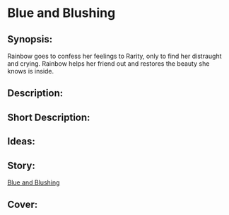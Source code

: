 # Blue and Blushing

## Synopsis:
Rainbow goes to confess her feelings to Rarity, only to find her distraught and crying. Rainbow helps her friend out and restores the beauty she knows is inside.

## Description:


## Short Description:


## Ideas:


## Story:
[Blue and Blushing](./blue-and-blushing.md)

## Cover:
